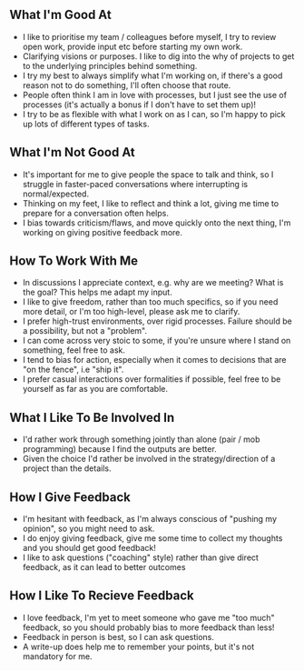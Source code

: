 
## What I'm Good At

* I like to prioritise my team / colleagues before myself, I try to review open work, provide input etc before starting my own work.
* Clarifying visions or purposes. I like to dig into the why of projects to get to the underlying principles behind something. 
* I try my best to always simplify what I'm working on, if there's a good reason not to do something, I'll often choose that route. 
* People often think I am in love with processes, but I just see the use of processes (it's actually a bonus if I don't have to set them up)!
* I try to be as flexible with what I work on as I can, so I'm happy to pick up lots of different types of tasks. 

## What I'm Not Good At

* It's important for me to give people the space to talk and think, so I struggle in faster-paced conversations where interrupting is normal/expected.
* Thinking on my feet, I like to reflect and think a lot, giving me time to prepare for a conversation often helps. 
* I bias towards criticism/flaws, and move quickly onto the next thing, I'm working on giving positive feedback more.

## How To Work With Me

* In discussions I appreciate context, e.g. why are we meeting? What is the goal? This helps me adapt my input.
* I like to give freedom, rather than too much specifics, so if you need more detail, or I'm too high-level, please ask me to clarify.
* I prefer high-trust environments, over rigid processes. Failure should be a possibility, but not a "problem".
* I can come across very stoic to some, if you're unsure where I stand on something, feel free to ask.
* I tend to bias for action, especially when it comes to decisions that are "on the fence", i.e "ship it".
* I prefer casual interactions over formalities if possible, feel free to be yourself as far as you are comfortable. 

## What I Like To Be Involved In

* I'd rather work through something jointly than alone (pair / mob programming) because I find the outputs are better. 
* Given the choice I'd rather be involved in the strategy/direction of a project than the details. 

## How I Give Feedback

* I'm hesitant with feedback, as I'm always conscious of "pushing my opinion", so you might need to ask.
* I do enjoy giving feedback, give me some time to collect my thoughts and you should get good feedback!
* I like to ask questions ("coaching" style) rather than give direct feedback, as it can lead to better outcomes

## How I Like To Recieve Feedback

* I love feedback, I'm yet to meet someone who gave me "too much" feedback, so you should probably bias to more feedback than less!
* Feedback in person is best, so I can ask questions.
* A write-up does help me to remember your points, but it's not mandatory for me.
